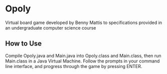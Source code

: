 # Opoly  

Virtual board game developed by Benny Mattis to specifications provided in an undergraduate computer science course 

## How to Use  

Compile Opoly.java and Main.java into Opoly.class and Main.class, then run Main.class in a Java Virtual Machine. Follow the prompts in your command line interface, and progress through the game by pressing ENTER.
